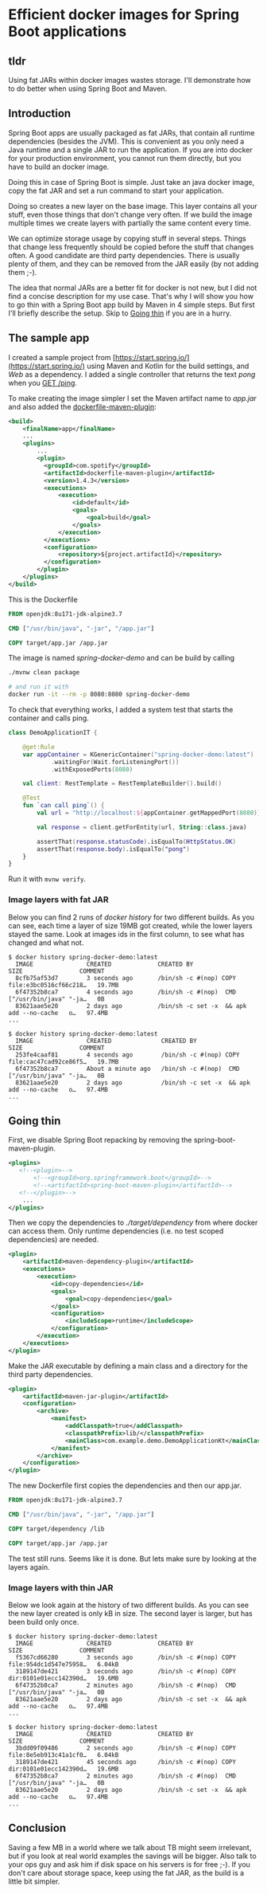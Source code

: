 
# Efficient docker images for Spring Boot applications

## tldr
Using fat JARs within docker images wastes storage. 
I'll demonstrate how to do better when using Spring Boot and Maven.

## Introduction
Spring Boot apps are usually packaged as fat JARs, that contain all runtime dependencies (besides the JVM).
This is convenient as you only need a Java runtime and a single JAR to run the application.
If you are into docker for your production environment, you cannot run them directly, but you have to build an docker image.

Doing this in case of Spring Boot is simple. 
Just take an java docker image, copy the fat JAR and set a run command to start your application.

Doing so creates a new layer on the base image. 
This layer contains all your stuff, even those things that don't change very often.
If we build the image multiple times we create layers with partially the same content every time.

We can optimize storage usage by copying stuff in several steps.
Things that change less frequently should be copied before the stuff that changes often.
A good candidate are third party dependencies.
There is usually plenty of them, and they can be removed from the JAR easily (by not adding them ;-).

The idea that normal JARs are a better fit for docker is not new, 
but I did not find a concise description for my use case.
That's why I will show you how to go thin with a Spring Boot app build by Maven in 4 simple steps.
But first I'll briefly describe the setup. Skip to [Going thin](#going-thin) if you are in a hurry.

## The sample app
I created a sample project from [https://start.spring.io/](https://start.spring.io/) using Maven and Kotlin for the build settings, and _Web_ as a dependency.
I added a single controller that returns the text _pong_ when you [GET /ping](http://localhost:8080/ping).

To make creating the image simpler I set the Maven artifact name to _app.jar_ and also added the [dockerfile-maven-plugin](https://github.com/spotify/docker-maven-plugin):
```xml
<build>
    <finalName>app</finalName>
    ...
    <plugins>
        ...
        <plugin>
          <groupId>com.spotify</groupId>
          <artifactId>dockerfile-maven-plugin</artifactId>
          <version>1.4.3</version>
          <executions>
              <execution>
                  <id>default</id>
                  <goals>
                      <goal>build</goal>
                  </goals>
              </execution>
          </executions>
          <configuration>
              <repository>${project.artifactId}</repository>
          </configuration>
        </plugin>
    </plugins>
</build>
```

This is the Dockerfile
```dockerfile
FROM openjdk:8u171-jdk-alpine3.7

CMD ["/usr/bin/java", "-jar", "/app.jar"]

COPY target/app.jar /app.jar
```

The image is named _spring-docker-demo_ and can be build by calling
```bash
./mvnw clean package

# and run it with
docker run -it --rm -p 8080:8080 spring-docker-demo
```

To check that everything works, I added a system test that starts the container and calls ping.

```kotlin
class DemoApplicationIT {

    @get:Rule
    var appContainer = KGenericContainer("spring-docker-demo:latest")
            .waitingFor(Wait.forListeningPort())
            .withExposedPorts(8080)

    val client: RestTemplate = RestTemplateBuilder().build()

    @Test
    fun `can call ping`() {
        val url = "http://localhost:${appContainer.getMappedPort(8080)}/ping"

        val response = client.getForEntity(url, String::class.java)

        assertThat(response.statusCode).isEqualTo(HttpStatus.OK)
        assertThat(response.body).isEqualTo("pong")
    }
}
```

Run it with ```mvnw verify```.

### Image layers with fat JAR
Below you can find 2 runs of _docker history_ for two different builds.
As you can see, each time a layer of size 19MB got created, while the lower layers stayed the same.
Look at images ids in the first column, to see what has changed and what not.
```
$ docker history spring-docker-demo:latest
  IMAGE               CREATED             CREATED BY                                      SIZE                COMMENT
  8cfb75af53d7        3 seconds ago       /bin/sh -c #(nop) COPY file:e3bc0516cf66c218…   19.7MB
  6f47352b8ca7        4 seconds ago       /bin/sh -c #(nop)  CMD ["/usr/bin/java" "-ja…   0B
  83621aae5e20        2 days ago          /bin/sh -c set -x  && apk add --no-cache   o…   97.4MB
...

$ docker history spring-docker-demo:latest
  IMAGE               CREATED              CREATED BY                                      SIZE                COMMENT
  253fe4caaf81        4 seconds ago        /bin/sh -c #(nop) COPY file:cac47cad92ce86f5…   19.7MB
  6f47352b8ca7        About a minute ago   /bin/sh -c #(nop)  CMD ["/usr/bin/java" "-ja…   0B
  83621aae5e20        2 days ago           /bin/sh -c set -x  && apk add --no-cache   o…   97.4MB
...
```

## Going thin
First, we disable Spring Boot repacking by removing the spring-boot-maven-plugin.
```xml
<plugins>
   <!--<plugin>-->
       <!--<groupId>org.springframework.boot</groupId>-->
       <!--<artifactId>spring-boot-maven-plugin</artifactId>-->
   <!--</plugin>-->
    ...
</plugins>
```
Then we copy the dependencies to _./target/dependency_ from where docker can access them.
Only runtime dependencies (i.e. no test scoped dependencies) are needed.
```xml
<plugin>
    <artifactId>maven-dependency-plugin</artifactId>
    <executions>
        <execution>
            <id>copy-dependencies</id>
            <goals>
                <goal>copy-dependencies</goal>
            </goals>
            <configuration>
                <includeScope>runtime</includeScope>
            </configuration>
        </execution>
    </executions>
</plugin>
```
Make the JAR executable by defining a main class and a directory for the third party dependencies.
```xml
<plugin>
    <artifactId>maven-jar-plugin</artifactId>
    <configuration>
        <archive>
            <manifest>
                <addClasspath>true</addClasspath>
                <classpathPrefix>lib/</classpathPrefix>
                <mainClass>com.example.demo.DemoApplicationKt</mainClass>
            </manifest>
        </archive>
    </configuration>
</plugin>
```

The new Dockerfile first copies the dependencies and then our app.jar.
```dockerfile
FROM openjdk:8u171-jdk-alpine3.7

CMD ["/usr/bin/java", "-jar", "/app.jar"]

COPY target/dependency /lib

COPY target/app.jar /app.jar
```

The test still runs. 
Seems like it is done. 
But lets make sure by looking at the layers again.

### Image layers with thin JAR
Below we look again at the history of two different builds. 
As you can see the new layer created is only kB in size. 
The second layer is larger, but has been build only once.
```
$ docker history spring-docker-demo:latest
  IMAGE               CREATED             CREATED BY                                      SIZE                COMMENT
  f5367cd66280        3 seconds ago       /bin/sh -c #(nop) COPY file:954dc1d547e75958…   6.04kB
  3189147de421        3 seconds ago       /bin/sh -c #(nop) COPY dir:0101e01ecc142390d…   19.6MB
  6f47352b8ca7        2 minutes ago       /bin/sh -c #(nop)  CMD ["/usr/bin/java" "-ja…   0B
  83621aae5e20        2 days ago          /bin/sh -c set -x  && apk add --no-cache   o…   97.4MB
...

$ docker history spring-docker-demo:latest
  IMAGE               CREATED             CREATED BY                                      SIZE                COMMENT
  3bdd09f09486        2 seconds ago       /bin/sh -c #(nop) COPY file:8e5eb913c41a1cf0…   6.04kB
  3189147de421        45 seconds ago      /bin/sh -c #(nop) COPY dir:0101e01ecc142390d…   19.6MB
  6f47352b8ca7        2 minutes ago       /bin/sh -c #(nop)  CMD ["/usr/bin/java" "-ja…   0B
  83621aae5e20        2 days ago          /bin/sh -c set -x  && apk add --no-cache   o…   97.4MB
...
```

## Conclusion
Saving a few MB in a world where we talk about TB might seem irrelevant, 
but if you look at real world examples the savings will be bigger.
Also talk to your ops guy and ask him if disk space on his servers is for free ;-).
If you don't care about storage space, keep using the fat JAR, as the build is a little bit simpler.
